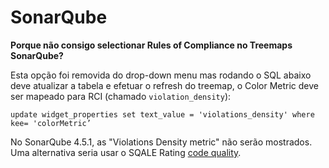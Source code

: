# SonarQube

**Porque não consigo selectionar Rules of Compliance no Treemaps SonarQube?**

Esta opção foi removida do drop-down menu mas rodando o SQL abaixo deve atualizar a tabela e efetuar o refresh do treemap, o Color Metric deve ser mapeado para RCI (chamado ```violation_density```):

```
update widget_properties set text_value = 'violations_density' where kee= 'colorMetric’
```

No SonarQube 4.5.1, as "Violations Density metric" não serão mostrados. Uma alternativa seria usar o SQALE Rating [code quality](http://www.sonarqube.org/sqale-the-ultimate-quality-model-to-assess-technical-debt/).
